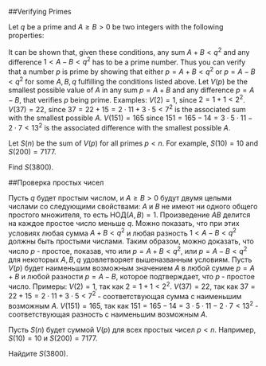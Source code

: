 ##Verifying Primes

Let $q$ be a prime and $A \ge B >0$ be two integers with the following properties:

It can be shown that, given these conditions, any sum $A+B<q^2$ and any difference $1<A-B<q^2$ has to be a prime number. Thus you can verify that a number $p$ is prime by showing that either $p=A+B<q^2$ or $p=A-B<q^2$ for some $A,B,q$ fulfilling the conditions listed above.
Let $V(p)$ be the smallest possible value of $A$ in any sum $p=A+B$ and any difference $p=A-B$, that verifies $p$ being prime. Examples:
$V(2)=1$, since $2=1+1< 2^2$. 
$V(37)=22$, since $37=22+15=2 \cdot 11+3 \cdot 5< 7^2$ is the associated sum with the smallest possible $A$.
$V(151)=165$ since $151=165-14=3 \cdot 5 \cdot 11 - 2 \cdot 7<13^2$ is the associated difference with the smallest possible $A$. 

Let $S(n)$ be the sum of $V(p)$ for all primes $p<n$. For example, $S(10)=10$ and $S(200)=7177$.

Find $S(3800)$.

##Проверка простых чисел

Пусть $q$ будет простым числом, и $A \ge B >0$ будут двумя целыми числами со следующими свойствами:
 $A$ и $B$ не имеют ни одного общего простого множителя, то есть $\text{НОД}(A,B)=1$.
 Произведение $AB$ делится на каждое простое число меньше $q$.
Можно показать, что при этих условиях любая сумма $A+B<q^2$ и любая разность $1<A-B<q^2$ должны быть простыми числами. Таким образом, можно доказать, что число $p$ - простое, показав, что или $p=A+B<q^2$, или $p=A-B<q^2$ для некоторых $A,B,q$ удовлетворяет вышеназванным условиям.
Пусть $V(p)$ будет наименьшим возможным значением $A$ в любой сумме $p=A+B$ и любой разности $p=A-B$, которое подтверждает, что $p$ - простое число. Примеры:
$V(2)=1$, так как $2=1+1< 2^2$. 
$V(37)=22$, так как $37=22+15=2 \cdot 11+3 \cdot 5< 7^2$ - соответствующая сумма с наименьшим возможным $A$.
$V(151)=165$, так как $151=165-14=3 \cdot 5 \cdot 11 - 2 \cdot 7<13^2$ - соответствующая разность с наименьшим возможным $A$. 

Пусть $S(n)$ будет суммой $V(p)$ для всех простых чисел $p<n$. Например, $S(10)=10$ и $S(200)=7177$.

Найдите $S(3800)$.

